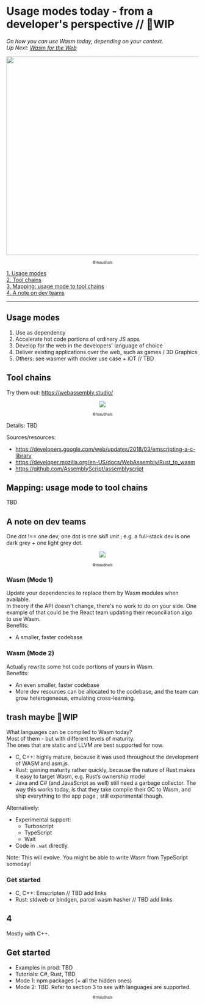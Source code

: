  # Usage modes today - from a developer's perspective // 🚧WIP
 
 _On how you can use Wasm today, depending on your context._  
 _Up Next: [Wasm for the Web](https://github.com/maudnals/wasm-nano-handbook/blob/master/4-wasm-web.md)_

<p align="center">
<img width="520" src="https://raw.githubusercontent.com/maudnals/wasm-nano-handbook/master/img/use.jpg">   
 	<div align="center"><sub><sup>©maudnals</sup></sub></div> 
</p> 


[1. Usage modes](https://github.com/maudnals/wasm-nano-handbook/blob/master/3-wasm-use.md#usage-modes)     
[2. Tool chains](https://github.com/maudnals/wasm-nano-handbook/blob/master/3-wasm-use.md#tool-chains)      
[3. Mapping: usage mode to tool chains](https://github.com/maudnals/wasm-nano-handbook/blob/master/3-wasm-use.md#mapping-usage-modes-to-tool-chains)  
[4. A note on dev teams](https://github.com/maudnals/wasm-nano-handbook/blob/master/3-wasm-use.md#a-note-on-dev-teams)  

---  

## Usage modes
1. Use as dependency
2. Accelerate hot code portions of ordinary JS apps 
3. Develop for the web in the developers' language of choice
4. Deliver existing applications over the web, such as games / 3D Graphics
5. Others: see wasmer with docker use case + iOT // TBD 


## Tool chains
Try them out: https://webassembly.studio/    

<p align="center">
<img with="200" src="https://raw.githubusercontent.com/maudnals/wasm-nano-handbook/master/img/toolchains-3.jpg"> 
<div align="center"><sub><sup>©maudnals</sup></sub></div> 
</p>  


Details: TBD    

Sources/resources:  
* https://developers.google.com/web/updates/2018/03/emscripting-a-c-library 
* https://developer.mozilla.org/en-US/docs/WebAssembly/Rust_to_wasm 
* https://github.com/AssemblyScript/assemblyscript 


## Mapping: usage mode to tool chains  
TBD


## A note on dev teams  

One dot !== one dev, one dot is one _skill unit_ ; e.g. a full-stack dev is one dark grey + one light grey dot.  

 
<p align="center">
<img with="200" src="https://raw.githubusercontent.com/maudnals/wasm-nano-handbook/master/img/wasm-use-case.png"> 
<div align="center"><sub><sup>©maudnals</sup></sub></div> 
</p>

### Wasm (Mode 1)   
Update your dependencies to replace them by Wasm modules when available.  
In theory if the API doesn't change, there's no work to do on your side. One example of that could be the React team updating their reconciliation algo to use Wasm.   
Benefits: 
* A smaller, faster codebase 

### Wasm (Mode 2)
Actually rewrite some hot code portions of yours in Wasm.  
Benefits: 
* An even smaller, faster codebase  
* More dev resources can be allocated to the codebase, and the team can grow heterogeneous, emulating cross-learning.  


## trash maybe 🚧WIP     

What languages can be compiled to Wasm today?    
Most of them - but with different levels of maturity.    
The ones that are static and LLVM are best supported for now. 

* C, C++:  highly mature, because it was used throughout the development of WASM and asm.js.
* Rust: gaining maturity rather quickly, because the nature of Rust makes it easy to target Wasm, e.g. Rust’s ownership model
* Java and C# (and JavaScript as well) still need a garbage collector. The way this works today, is that they take compile their GC to Wasm, and ship everything to the app page ; still experimental though.

Alternatively:    
* Experimental support:
  * Turboscript
  * TypeScript 
  * Walt
* Code in `.wat` directly.    

Note: This will evolve. You might be able to write Wasm from TypeScript someday!

### Get started
* C, C++: Emscripten // TBD add links 
* Rust: stdweb or bindgen, parcel wasm hasher // TBD add links 

## 4 
Mostly with C++.  

## Get started 

* Examples in prod: TBD
* Tutorials: C#, Rust, TBD
* Mode 1: npm packages (+ all the hidden ones) 
* Mode 2: TBD. Refer to section 3 to see with languages are supported. 

<div align="center"><sub><sup>©maudnals</sup></sub></div>
